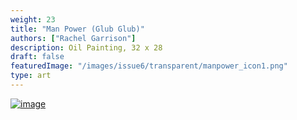 ```yaml
---
weight: 23
title: "Man Power (Glub Glub)"
authors: ["Rachel Garrison"]
description: Oil Painting, 32 x 28 
draft: false
featuredImage: "/images/issue6/transparent/manpower_icon1.png"
type: art
---
```


<a href = "/images/issue6/11_ManPower.jpeg" data-lightbox="img">![image](/images/issue6/11_ManPower.jpeg#issues)</a>